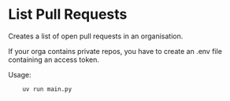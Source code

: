 # List Pull Requests
Creates a list of open pull requests in an organisation.

If your orga contains private repos, you have to create an .env file containing an access token.

Usage:
```bash
    uv run main.py
```
